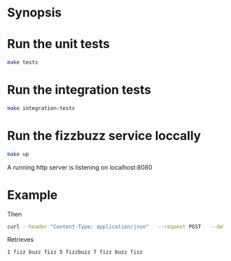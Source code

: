 # Synopsis

# Run the unit tests
```sh
make tests
```

# Run the integration tests
```sh
make integration-tests
```

# Run the fizzbuzz service loccally
```sh
make up
```
A running http server is listening on localhost:8080

# Example

Then

```sh
curl --header "Content-Type: application/json"   --request POST   --data '{"Int1": 2,"Int2": 3, "Limit": 10, "Str1": "fizz", "Str2": "buzz"}' localhost:8080
```

Retrieves

```
1 fizz buzz fizz 5 fizzbuzz 7 fizz buzz fizz
```